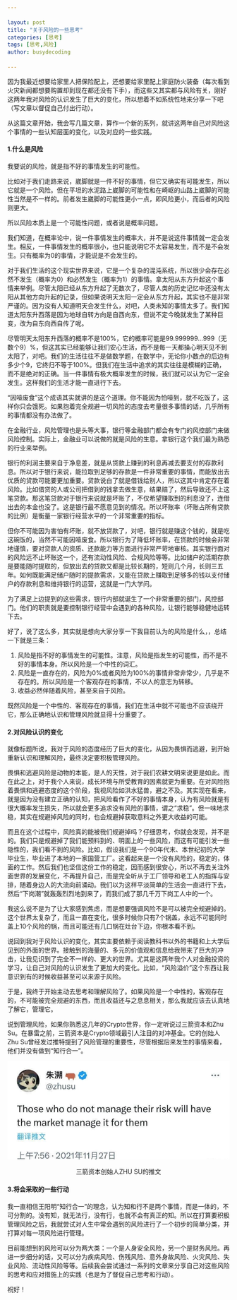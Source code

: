 ```yaml
---

layout: post
title: "关于风险的一些思考"
categories: [思考]
tags: [思考,风险]
author: busydecoding
 
---
```


因为我最近想要给家里人把保险配上，还想要给家里配上家庭防火装备（每次看到火灾新闻都想要购置却到现在都还没有下手），而这些又其实都与风险有关，刚好这两年我对风险的认识发生了巨大的变化，所以想着不如系统性地来分享一下吧（写文章以督促自己付出行动）。

从这篇文章开始，我会写几篇文章，算作一个新的系列，就讲这两年自己对风险这个事情的一些认知层面的变化，以及对应的一些实践。

#### 1.什么是风险

我要说的风险，就是指不好的事情发生的可能性。

比如对于我们走路来说，崴脚就是一件不好的事情，但它又确实有可能发生，所以它就是一个风险。但在平坦的水泥路上崴脚的可能性和在崎岖的山路上崴脚的可能性当然是不一样的。前者发生崴脚的可能性更小一点，即风险更小，而后者的风险则更大。

所以风险本质上是一个可能性问题，或者说是概率问题。

我们知道，在概率论中，说一件事情发生的概率大，并不是说这件事情就一定会发生。相反，一件事情发生的概率很小，也只能说明它不太容易发生，而不是不会发生。只有概率为0的事情，才能说是不会发生的。

对于我们生活的这个现实世界来说，它是一个复杂的混沌系统，所以很少会存在必然不发生（概率为0）和必然发生（概率为1）的事情。拿太阳从东方升起这个事情来举例。尽管太阳已经从东方升起了无数次了，尽管人类的历史记忆中还没有太阳从其他方向升起的记录，但如果说明天太阳一定会从东方升起，其实也不是非常严谨的。因为没有人知道明天会发生什么，对吧，人类未知的事情太多了。我们知道太阳东升西落是因为地球自转方向是自西向东，但说不定今晚就发生了某种巨变，改为自东向西自传了呢。

尽管明天太阳东升西落的概率不是100%，它的概率可能是99.999999...999（无数个9）%，但这其实已经能够让我们安心生活，而不是每一天都操心明天见不到太阳了，对吧。我们的生活往往不是做数学题，在数学中，无论你小数点的后边有多少个9，它终归不等于100%。但我们在生活中追求的其实往往是模糊的正确，而不是绝对的正确。当一件事情有极大概率发生的时候，我们就可以认为它一定会发生。这样我们的生活才能一直进行下去。

“因噎废食”这个成语其实就讲的是这个道理。你不能因为怕噎到，就不吃饭了，这样你只会饿死。如果抱着完全规避一切风险的态度去考量很多事情的话，几乎所有的事情都没有办法做了。

在金融行业，风险管理也是头等大事，银行等金融部门都会有专门的风控部门来做风险控制。实际上，金融业可以说做的就是风险的生意。拿银行这个我们最为熟悉的行业来举例。

银行的利润主要来自于净息差，就是从贷款上赚到的利息再减去要支付的存款利息。所以对于银行来说，能拉取到足够的存款是一件非常重要的事情，而能放出去优质的贷款可能要更加重要。贷款说白了就是借钱给别人，所以这其中肯定存在着风险。比如借贷的人或公司把借到的钱拿去做生意，结果赔了，然后导致还不上这笔贷款。那这笔贷款对于银行来说就是坏账了，不仅希望赚取到的利息没了，连借出去的本金也没了。这是银行最不愿意见到的情况。所以坏账率（坏账占所有贷款的比例）是衡量一家银行经营水平的一个非常重要的指标。

但你不可能因为害怕有坏账，就不放贷款了，对吧，银行就是赚这个钱的，就是吃这碗饭的，当然不可能因噎废食。所以银行为了降低坏账率，在贷款的时候会非常地谨慎，要对贷款人的资质、还款能力等方面进行非常严苛地审核。其实银行面对的风险远不止坏账这一个，还有流动性风险、合规风险等等。比如储户的活期存款是要能随时提取的，但放出去的贷款又都是比较长期的，短则几个月，长则三五年。如何既能满足储户随时的提款需求，又能在贷款上赚取到足够多的钱以支付储户的存款利息和维持银行的运营，这就是一门大学问。

为了满足上边提到的这些需求，银行内部就诞生了一个非常重要的部门，风控部门。他们的职责就是要控制银行经营中会遇到的各种风险，让银行能够稳健地运转下去。

好了，说了这么多，其实就是想向大家分享一下我目前认为的风险是什么，，总结一下就是三条：

1. 风险是指不好的事情发生的可能性。注意，风险是指发生的可能性，而不是不好的事情本身。所以风险是一个中性的词汇。
2. 风险是一直存在的，风险为0%或者风险为100%的事情非常非常少，几乎是不存在的。所以风险是一个客观存在的事情，不以人的意志为转移。
3. 收益必然伴随着风险，甚至来自于风险。

既然风险是一个中性的、客观存在的事情，我们在生活中就不可能也不应该绕开它，那么正确地认识和管理风险就显得十分重要了。

#### 2.对风险认识的变化

就像标题所说，我对于风险的态度经历了巨大的变化，从因为畏惧而逃避，到开始重新认识和理解风险，最终决定要积极管理风险。

畏惧和逃避风险是动物的本能，是人的天性，对于我们农耕文明来说更是如此。而在此之上，对于我个人来说，成长环境与所受教育的因素就更为重要。在对风险抱着畏惧和逃避态度的这个阶段，我视风险如洪水猛兽，避之不及。其实现在看来，就是因为没有建立正确的认知，把风险看作了不好的事情本身，认为有风险就是有很大概率发生损失，所以就会更多追求没有风险的事情，谓之“求稳”。但一味地求稳，其实在规避掉风险的同时，也会规避掉获取意料之外更大收益的可能。

而且在这个过程中，风险真的能被我们规避掉吗？仔细思考，你就会发现，并不是的。我们只是规避掉了我们能预料到的、明面上的一些风险，而这有可能引发一些隐性的，我们看不到的风险。比如，假设我们是一个90年代末、本世纪初的大学毕业生，毕业进了本地的一家国营工厂。这看起来是一个没有风险的，稳定的，体面的工作。然后我们也坚信这份工作的稳定，因而感到很安心，所以不再去关注外面世界的发展变化，不再提升自己，而是完全听从于工厂领导和老工人的指挥与安排，随着身边人的大流向前涌动。我们以为这样平淡简单的生活会一直进行下去，然后“下岗潮”就轰轰烈烈地到来了，而我们成了那几千万下岗工人中的一个。

我这么说不是为了让大家感到焦虑，而是想要强调风险不是可以被完全规避掉的。这个世界太复杂了，而且一直在变化，很多时候你只有7个锅盖，永远不可能同时盖上10个风险的锅，而且可能还有几口锅在灶台下边，你根本看不到。

说回到我对于风险认识的变化，其实主要依赖于阅读教科书以外的书籍和上大学后见到的外面的世界。接触到的海量的、多元的价值观和信息给我带来了巨大的冲击，让我见识到了完全不一样的、更大的世界。尤其是这两年我个人对金融投资的学习，让自己对风险的认识发生了更加大的变化。比如，“风险溢价”这个东西让我意识到有的时候收益甚至可以来源于风险。

于是，我终于开始主动去思考和理解风险了。如果风险是一个中性的，客观存在的，不可能被完全规避的东西，而且收益还与之息息相关，那么我就应该去认真地了解它，管理它。

说到管理风险，如果你熟悉这几年的Crypto世界，你一定听说过三箭资本和Zhu Su。在暴雷之前，三箭资本是Crypto领域最引人注目的对冲基金。它的创始人Zhu Su曾经发过推特提到了风险管理的重要性，尽管根据后来发生的事情来看，他们并没有做到“知行合一”。

![](/assets/img/posts/风险/推文.jpg)

<center>三箭资本创始人ZHU SU的推文</center>

#### 3.将会采取的一些行动

我一直相信王阳明“知行合一”的理念，认为知和行不是两个事情，而是一体的，不可分割的。没有知，就无法行，没有行，也就不会有真正的知。所以在打算要积极管理风险之后，我就尝试对人生中常会遇到的风险进行了一个初步的简单分类，并打算对每一项风险进行管理。

目前能想到的风险可以分为两大类：一个是人身安全风险，另一个是财务风险。再进一步细分的话，又可以分为疾病风险、伤残风险、意外身故风险、火灾风险、失业风险、流动性风险等等。后续我会尝试通过一系列的文章来分享自己对这些风险的思考和应对措施上的实践（也是为了督促自己思考和行动）。

祝好！
